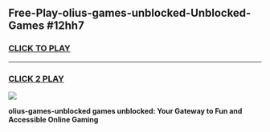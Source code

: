 
## Free-Play-olius-games-unblocked-Unblocked-Games #12hh7
<h3>
<a href="https://news.freeplayer.one?title=olius-games-unblocked&ref=8M">CLICK TO PLAY</a></h3>
<hr>

<h3>
<a href="https://news.freeplayer.one?title=olius-games-unblocked&ref=8M">CLICK 2 PLAY</a>
  
</h3>

<a href="https://news.freeplayer.one?title=olius-games-unblocked&ref=8M"><img src="https://clearcache.store/games.png"></a>


**olius-games-unblocked games unblocked: Your Gateway to Fun and Accessible Online Gaming**
